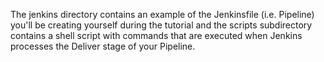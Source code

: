 
The jenkins directory contains an example of the Jenkinsfile (i.e. Pipeline)
you'll be creating yourself during the tutorial and the scripts subdirectory
contains a shell script with commands that are executed when Jenkins processes
the Deliver stage of your Pipeline.

